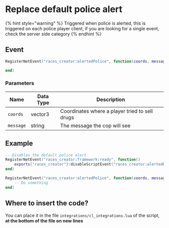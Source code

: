 # Replace default police alert

{% hint style="warning" %}
Triggered when police is alerted, this is triggered on each police player client, if you are looking for a single event, check the server side category
{% endhint %}

## Event

```lua
RegisterNetEvent("races_creator:alertedPolice", function(coords, message)

end)
```

### Parameters

| Name      | Data Type | Description                                    |
| --------- | --------- | ---------------------------------------------- |
| `coords`  | vector3   | Coordinates where a player tried to sell drugs |
| `message` | string    | The message the cop will see                   |

## Example

```lua
-- Disables the default police alert
RegisterNetEvent("races_creator:framework:ready", function() 
    exports["races_creator"]:disableScriptEvent("races_creator:alertedPolice")
end)

RegisterNetEvent("races_creator:alertedPolice", function(coords, message)
    -- Do something
end)
```

## Where to insert the code?

You can place it in the file `integrations/cl_integrations.lua` of the script, **at the bottom of the file on new lines**
